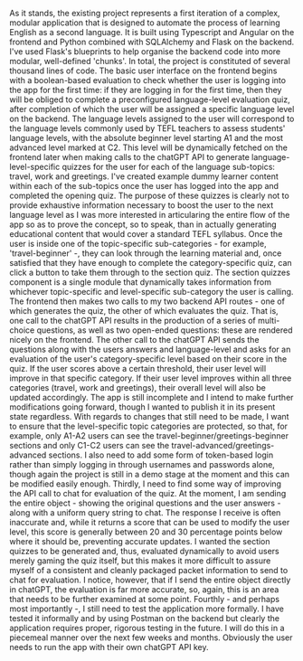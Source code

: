 As it stands, the existing project represents a first iteration of a complex, modular application that is designed to automate the process of learning 
English as a second language. It is built using Typescript and Angular on the frontend and Python combined with SQLAlchemy and Flask on the backend. 
I've used Flask's blueprints to help organise the backend code into more modular, well-defined 'chunks'. In total, the project is constituted of several
thousand lines of code. The basic user interface on the frontend begins with a boolean-based evaluation to check whether the user is logging into
the app for the first time: if they are logging in for the first time, then they will be obliged to complete a preconfigured language-level evaluation
quiz, after completion of which the user will be assigned a specific language level on the backend. The language levels assigned to the user will 
correspond to the language levels commonly used by TEFL teachers to assess students' language levels, with the absolute beginner level starting A1 
and the most advanced level marked at C2. This level will be dynamically fetched on the frontend later when making calls to the chatGPT API to 
generate language-level-specific quizzes for the user for each of the language sub-topics: travel, work and greetings. I've created example dummy
learner content within each of the sub-topics once the user has logged into the app and completed the opening quiz. The purpose of these quizzes is 
clearly not to provide exhaustive information necessary to boost the user to the next language level as I was more interested in articularing the 
entire flow of the app so as to prove the concept, so to speak, than in actually generating educational content that would cover a standard TEFL 
syllabus. Once the user is inside one of the topic-specific sub-categories - for example, 'travel-beginner' -, they can look through the learning
material and, once satisfied that they have enough to complete the category-specific quiz, can click a button to take them through to the section
quiz. The section quizzes component is a single module that dynamically takes information from whichever topic-specific and level-specific 
sub-category the user is calling. The frontend then makes two calls to my two backend API routes - one of which generates the quiz, the other of
which evaluates the quiz. That is, one call to the chatGPT API results in the production of a series of multi-choice questions, as well as two open-ended
questions: these are rendered nicely on the frontend. The other call to the chatGPT API sends the questions along with the users answers and language-level
and asks for an evaluation of the user's category-specific level based on their score in the quiz. If the user scores above a certain threshold, 
their user level will improve in that specific category. If their user level improves within all three categories (travel, work and greetings), 
their overall level will also be updated accordingly. 
The app is still incomplete and I intend to make further modifications going forward, though I wanted to publish it in its present state regardless.
With regards to changes that still need to be made, I want to ensure that the level-specific topic categories are protected, so that, for example,
only A1-A2 users can see the travel-beginner/greetings-beginner sections and only C1-C2 users can see the travel-advanced/greetings-advanced sections.
I also need to add some form of token-based login rather than simply logging in through usernames and passwords alone, though again the project is 
still in a demo stage at the moment and this can be modified easily enough. Thirdly, I need to find some way of 
improving the API call to chat for evaluation of the quiz. At the moment, I am sending the entire object - showing the original questions and the user answers - 
along with a uniform query string to chat. The response I receive is often inaccurate and, while it returns a score that can be used to modify the user
level, this score is generally between 20 and 30 percentage points below where it should be, preventing accurate updates. I wanted the section quizzes
to be generated and, thus, evaluated dynamically to avoid users merely gaming the quiz itself, but this makes it more difficult to assure myself
of a consistent and cleanly packaged packet information to send to chat for evaluation. I notice, however, that if I send the entire object 
directly in chatGPT, the evaluation is far more accurate, so, again, this is an area that needs to be further examined at some point. Fourthly - 
and perhaps most importantly -, I still need to test the application more formally. I have tested it informally and by using Postman on the backend
but clearly the application requires proper, rigorous testing in the future. I will do this in a piecemeal manner over the next few weeks and months.
Obviously the user needs to run the app with their own chatGPT API key. 

